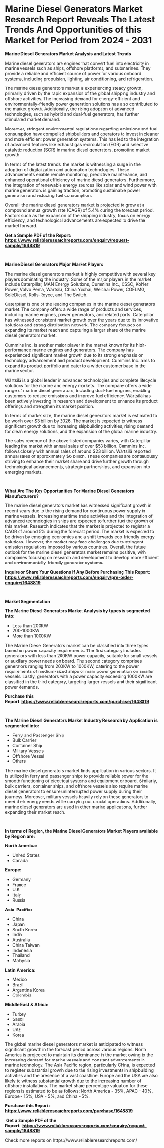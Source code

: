 <p><h1>Marine Diesel Generators Market Research Report Reveals The Latest Trends And Opportunities of this Market for Period from 2024 - 2031</h1></p><p><strong>Marine Diesel Generators Market Analysis and Latest Trends</strong></p>
<p><p>Marine diesel generators are engines that convert fuel into electricity in marine vessels such as ships, offshore platforms, and submarines. They provide a reliable and efficient source of power for various onboard systems, including propulsion, lighting, air conditioning, and refrigeration.</p><p>The marine diesel generators market is experiencing steady growth, primarily driven by the rapid expansion of the global shipping industry and offshore activities. The increasing demand for energy-efficient and environmentally-friendly power generation solutions has also contributed to the market growth. Additionally, the rising adoption of advanced technologies, such as hybrid and dual-fuel generators, has further stimulated market demand.</p><p>Moreover, stringent environmental regulations regarding emissions and fuel consumption have compelled shipbuilders and operators to invest in cleaner and more efficient power generation systems. This has led to the integration of advanced features like exhaust gas recirculation (EGR) and selective catalytic reduction (SCR) in marine diesel generators, promoting market growth.</p><p>In terms of the latest trends, the market is witnessing a surge in the adoption of digitalization and automation technologies. These advancements enable remote monitoring, predictive maintenance, and enhanced operational efficiency of marine diesel generators. Furthermore, the integration of renewable energy sources like solar and wind power with marine generators is gaining traction, promoting sustainable power generation and reducing fuel consumption.</p><p>Overall, the marine diesel generators market is projected to grow at a compound annual growth rate (CAGR) of 5.4% during the forecast period. Factors such as the expansion of the shipping industry, focus on energy efficiency, and technological advancements are expected to drive the market forward.</p></p>
<p><strong>Get a Sample PDF of the Report:&nbsp; <a href="https://www.reliableresearchreports.com/enquiry/request-sample/1648819">https://www.reliableresearchreports.com/enquiry/request-sample/1648819</a></strong></p>
<p>&nbsp;</p>
<p><strong>Marine Diesel Generators Major Market Players</strong></p>
<p><p>The marine diesel generators market is highly competitive with several key players dominating the industry. Some of the major players in the market include Caterpillar, MAN Energy Solutions, Cummins Inc., CSSC, Kohler Power, Volvo Penta, Wärtsilä, China Yuchai, Weichai Power, COELMO, SoléDiesel, Rolls-Royce, and The Switch.</p><p>Caterpillar is one of the leading companies in the marine diesel generators market. The company offers a wide range of products and services, including marine engines, power generators, and related parts. Caterpillar has witnessed consistent market growth over the years due to its innovative solutions and strong distribution network. The company focuses on expanding its market reach and capturing a larger share of the marine diesel generators market.</p><p>Cummins Inc. is another major player in the market known for its high-performance marine engines and generators. The company has experienced significant market growth due to its strong emphasis on technology advancement and product development. Cummins Inc. aims to expand its product portfolio and cater to a wider customer base in the marine sector.</p><p>Wärtsilä is a global leader in advanced technologies and complete lifecycle solutions for the marine and energy markets. The company offers a wide range of marine diesel generators, including dual-fuel engines, enabling customers to reduce emissions and improve fuel efficiency. Wärtsilä has been actively investing in research and development to enhance its product offerings and strengthen its market position.</p><p>In terms of market size, the marine diesel generators market is estimated to be worth over $3 billion by 2026. The market is expected to witness significant growth due to increasing shipbuilding activities, rising demand for clean energy solutions, and the expansion of the global marine industry.</p><p>The sales revenue of the above-listed companies varies, with Caterpillar leading the market with annual sales of over $53 billion. Cummins Inc. follows closely with annual sales of around $23 billion. Wärtsilä reported annual sales of approximately $6 billion. These companies are continuously striving to enhance their market share and drive further growth through technological advancements, strategic partnerships, and expansion into emerging markets.</p></p>
<p>&nbsp;</p>
<p><strong>What Are The Key Opportunities For Marine Diesel Generators Manufacturers?</strong></p>
<p><p>The marine diesel generators market has witnessed significant growth in recent years due to the rising demand for continuous power supply in marine vessels. Increasing maritime trade activities and the integration of advanced technologies in ships are expected to further fuel the growth of this market. Research indicates that the market is projected to register a CAGR of around 5% during the forecast period. The market is expected to be driven by emerging economies and a shift towards eco-friendly energy solutions. However, the market may face challenges due to stringent emission regulations imposed by various countries. Overall, the future outlook for the marine diesel generators market remains positive, with companies focusing on research and development to develop more efficient and environmentally-friendly generator systems.</p></p>
<p><strong>Inquire or Share Your Questions If Any Before Purchasing This Report: <a href="https://www.reliableresearchreports.com/enquiry/pre-order-enquiry/1648819">https://www.reliableresearchreports.com/enquiry/pre-order-enquiry/1648819</a></strong></p>
<p>&nbsp;</p>
<p><strong>Market Segmentation</strong></p>
<p><strong>The Marine Diesel Generators Market Analysis by types is segmented into:</strong></p>
<p><ul><li>Less than 200KW</li><li>200-1000KW</li><li>More than 1000KW</li></ul></p>
<p><p>The Marine Diesel Generators market can be classified into three types based on power capacity requirements. The first category includes generators with less than 200KW power capacity, suitable for small vessels or auxiliary power needs on board. The second category comprises generators ranging from 200KW to 1000KW, catering to the power requirements of medium-sized ships or main power generation on smaller vessels. Lastly, generators with a power capacity exceeding 1000KW are classified in the third category, targeting larger vessels and their significant power demands.</p></p>
<p><strong>Purchase this Report:&nbsp;<a href="https://www.reliableresearchreports.com/purchase/1648819">https://www.reliableresearchreports.com/purchase/1648819</a></strong></p>
<p>&nbsp;</p>
<p><strong>The Marine Diesel Generators Market Industry Research by Application is segmented into:</strong></p>
<p><ul><li>Ferry and Passenger Ship</li><li>Bulk Carrier</li><li>Container Ship</li><li>Military Vessels</li><li>Offshore Vessel</li><li>Others</li></ul></p>
<p><p>The marine diesel generators market finds application in various sectors. It is utilized in ferry and passenger ships to provide reliable power for the smooth functioning of electrical systems and equipment onboard. Similarly, bulk carriers, container ships, and offshore vessels also require marine diesel generators to ensure uninterrupted power supply during their journeys. Moreover, military vessels heavily rely on these generators to meet their energy needs while carrying out crucial operations. Additionally, marine diesel generators are used in other marine applications, further expanding their market reach.</p></p>
<p>&nbsp;</p>
<p><strong>In terms of Region, the Marine Diesel Generators Market Players available by Region are:</strong></p>
<p>
    <p> <strong> North America: </strong>
        <ul>
            <li>United States</li>
            <li>Canada</li>
        </ul>
        </p> 
    <p> <strong> Europe: </strong>
        <ul>
            <li>Germany</li>
            <li>France</li>
            <li>U.K.</li>
            <li>Italy</li>
            <li>Russia</li>
        </ul>
        </p> 
    <p> <strong> Asia-Pacific: </strong>
        <ul>
            <li>China</li>
            <li>Japan</li>
            <li>South Korea</li>
            <li>India</li>
            <li>Australia</li>
            <li>China Taiwan</li>
            <li>Indonesia</li>
            <li>Thailand</li>
            <li>Malaysia</li>
        </ul>
        </p> 
    <p> <strong> Latin America: </strong>
        <ul>
            <li>Mexico</li>
            <li>Brazil</li>
            <li>Argentina Korea</li>
            <li>Colombia</li>
        </ul>
        </p> 
    <p> <strong> Middle East & Africa: </strong>
        <ul>
            <li>Turkey</li>
            <li>Saudi</li>
            <li>Arabia</li>
            <li>UAE</li>
            <li>Korea</li>
        </ul>
    </p>
    </p>
<p><p>The global marine diesel generators market is anticipated to witness significant growth in the forecast period across various regions. North America is projected to maintain its dominance in the market owing to the increasing demand for marine vessels and constant advancements in marine technology. The Asia Pacific region, particularly China, is expected to register substantial growth due to the rising investments in shipbuilding activities and the presence of a vast coastline. Europe and the USA are also likely to witness substantial growth due to the increasing number of offshore installations. The market share percentage valuation for these regions is estimated to be as follows: North America - 35%, APAC - 40%, Europe - 15%, USA - 5%, and China - 5%.</p></p>
<p><strong>Purchase this Report: <a href="https://www.reliableresearchreports.com/purchase/1648819">https://www.reliableresearchreports.com/purchase/1648819</a></strong></p>
<p>&nbsp;<strong>Get a Sample PDF of the Report:&nbsp;&nbsp;<a href="https://www.reliableresearchreports.com/enquiry/request-sample/1648819">https://www.reliableresearchreports.com/enquiry/request-sample/1648819</a></strong></p>
<p><strong></strong></p>
<p>Check more reports on https://www.reliableresearchreports.com/</p>